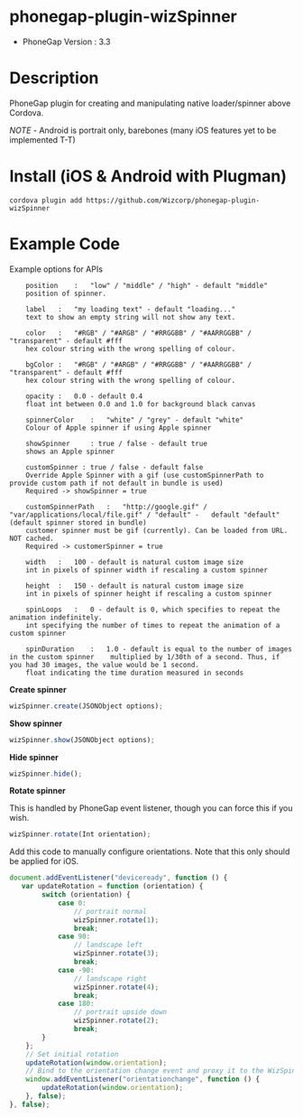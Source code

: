 # phonegap-plugin-wizSpinner 

- PhoneGap Version : 3.3

# Description

PhoneGap plugin for creating and manipulating native loader/spinner above Cordova.

*NOTE* - Android is portrait only, barebones (many iOS features yet to be implemented T-T)

# Install (iOS & Android with Plugman) 
```
cordova plugin add https://github.com/Wizcorp/phonegap-plugin-wizSpinner
```
# Example Code

Example options for APIs
```
    position	:	"low" / "middle" / "high" - default "middle"
	position of spinner.
            
    label	:	"my loading text" - default "loading..."
	text to show an empty string will not show any text.

    color	:	"#RGB" / "#ARGB" / "#RRGGBB" / "#AARRGGBB" / "transparent" - default #fff 
	hex colour string with the wrong spelling of colour.

    bgColor	:	"#RGB" / "#ARGB" / "#RRGGBB" / "#AARRGGBB" / "transparent" - default #fff  
	hex colour string with the wrong spelling of colour.

   	opacity	:	0.0 - default 0.4 
	float int between 0.0 and 1.0 for background black canvas

    spinnerColor	:	"white" / "grey" - default "white"
	Colour of Apple spinner if using Apple spinner

	showSpinner		: true / false - default true
	shows an Apple spinner

	customSpinner : true / false - default false
	Override Apple Spinner with a gif (use customSpinnerPath to provide custom path if not default in bundle is used)
	Required -> showSpinner = true

    customSpinnerPath	:	"http://google.gif" / "var/applications/local/file.gif" / "default" - 	default "default" (default spinner stored in bundle)
	customer spinner must be gif (currently). Can be loaded from URL. NOT cached.
	Required -> customerSpinner = true

   	width	:	100 - default is natural custom image size
	int in pixels of spinner width if rescaling a custom spinner

    height	:	150 - default is natural custom image size
	int in pixels of spinner height if rescaling a custom spinner

    spinLoops	:	0 - default is 0, which specifies to repeat the animation indefinitely.
	int specifying the number of times to repeat the animation of a custom spinner

    spinDuration	:	1.0 - default is equal to the number of images in the custom spinner 	multiplied by 1/30th of a second. Thus, if you had 30 images, the value would be 1 second.
	float indicating the time duration measured in seconds
```

**Create spinner**
```JavaScript
wizSpinner.create(JSONObject options);
```
**Show spinner**
```JavaScript
wizSpinner.show(JSONObject options);
```
**Hide spinner**<br />
```JavaScript
wizSpinner.hide(); 
```

**Rotate spinner**

This is handled by PhoneGap event listener, though you can force this if you wish.
```JavaScript
wizSpinner.rotate(Int orientation);
```
Add this code to manually configure orientations.
Note that this only should be applied for iOS. 
```JavaScript
document.addEventListener("deviceready", function () {
   var updateRotation = function (orientation) {
        switch (orientation) {
            case 0:
                // portrait normal
                wizSpinner.rotate(1);
                break;
            case 90:
                // landscape left
                wizSpinner.rotate(3);
                break;
            case -90:
                // landscape right
                wizSpinner.rotate(4);
                break;
            case 180:
                // portrait upside down
                wizSpinner.rotate(2);
                break;
        }
    };
    // Set initial rotation
    updateRotation(window.orientation);
    // Bind to the orientation change event and proxy it to the WizSpinner plugin.
    window.addEventListener("orientationchange", function () {
        updateRotation(window.orientation);
    }, false);
}, false);
```
